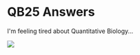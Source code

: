 # QB25 Answers 

I'm feeling tired about Quantitative Biology...

![](https://bioart.niaid.nih.gov/api/bioarts/629/files/660893)
